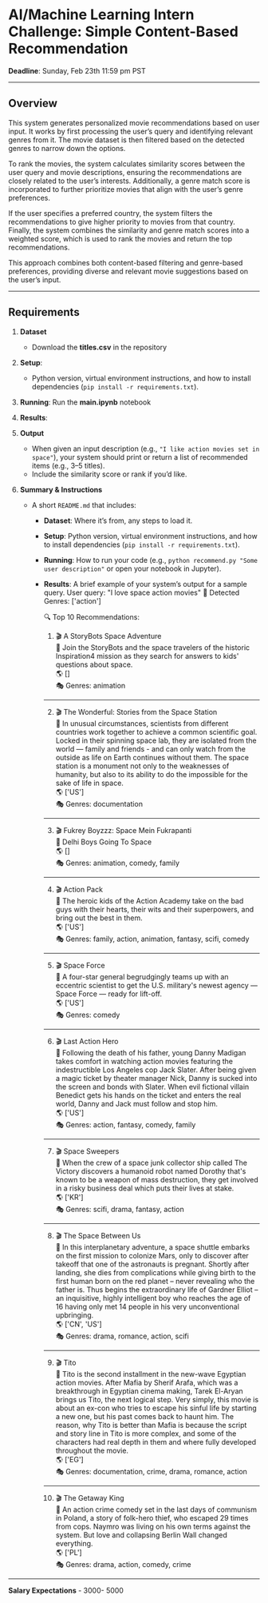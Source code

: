 # AI/Machine Learning Intern Challenge: Simple Content-Based Recommendation

**Deadline**: Sunday, Feb 23th 11:59 pm PST

---

## Overview

This system generates personalized movie recommendations based on user input. It works by first processing the user’s query and identifying relevant genres from it. The movie dataset is then filtered based on the detected genres to narrow down the options.

To rank the movies, the system calculates similarity scores between the user query and movie descriptions, ensuring the recommendations are closely related to the user’s interests. Additionally, a genre match score is incorporated to further prioritize movies that align with the user’s genre preferences.

If the user specifies a preferred country, the system filters the recommendations to give higher priority to movies from that country. Finally, the system combines the similarity and genre match scores into a weighted score, which is used to rank the movies and return the top recommendations.

This approach combines both content-based filtering and genre-based preferences, providing diverse and relevant movie suggestions based on the user’s input.

---

## Requirements

1. **Dataset**  
   - Download the **titles.csv** in the repository
     
2. **Setup**:
   - Python version, virtual environment instructions, and how to install dependencies (`pip install -r requirements.txt`).  
3. **Running**: Run the **main.ipynb** notebook 
4. **Results**:
   


4. **Output**  
   - When given an input description (e.g., `"I like action movies set in space"`), your system should print or return a list of recommended items (e.g., 3–5 titles).  
   - Include the similarity score or rank if you’d like.

5. **Summary & Instructions**  
   - A short `README.md` that includes:
     - **Dataset**: Where it’s from, any steps to load it.  
     - **Setup**: Python version, virtual environment instructions, and how to install dependencies (`pip install -r requirements.txt`).  
     - **Running**: How to run your code (e.g., `python recommend.py "Some user description"` or open your notebook in Jupyter).  
     - **Results**: A brief example of your system’s output for a sample query.
        User query: "I love space action movies"
       📌 Detected Genres: ['action']

       🔍 Top 10 Recommendations:
       
       1. 🎬 A StoryBots Space Adventure<br>
             📖 Join the StoryBots and the space travelers of the historic Inspiration4 mission as they search for answers to kids' questions about space.<br>
             🌎 []<br>
             🎭 Genres: animation<br>
       --------------------------------------------------
       2. 🎬 The Wonderful: Stories from the Space Station<br>
             📖 In unusual circumstances, scientists from different countries work together to achieve a common scientific goal. Locked in their spinning space lab, they are isolated from the world — family and friends - and can only watch from the outside as life on Earth continues without them. The space station is a monument not only to the weaknesses of humanity, but also to its ability to do the impossible for the sake of life in space.<br>
             🌎 ['US']<br>
             🎭 Genres: documentation<br>
       --------------------------------------------------
       3. 🎬 Fukrey Boyzzz: Space Mein Fukrapanti<br>
             📖 Delhi Boys Going To Space<br>
             🌎 []<br>
             🎭 Genres: animation, comedy, family<br>
       --------------------------------------------------
       4. 🎬 Action Pack<br>
             📖 The heroic kids of the Action Academy take on the bad guys with their hearts, their wits and their superpowers, and bring out the best in them.<br>
             🌎 ['US']<br>
             🎭 Genres: family, action, animation, fantasy, scifi, comedy<br>
       --------------------------------------------------
       5. 🎬 Space Force<br>
             📖 A four-star general begrudgingly teams up with an eccentric scientist to get the U.S. military's newest agency — Space Force — ready for lift-off.<br>
             🌎 ['US']<br>
             🎭 Genres: comedy<br>
       --------------------------------------------------
       6. 🎬 Last Action Hero<br>
             📖 Following the death of his father, young Danny Madigan takes comfort in watching action movies featuring the indestructible Los Angeles cop Jack Slater. After being given a magic ticket by theater manager Nick, Danny is sucked into the screen and bonds with Slater. When evil fictional villain Benedict gets his hands on the ticket and enters the real world, Danny and Jack must follow and stop him.<br>
             🌎 ['US']<br>
             🎭 Genres: action, fantasy, comedy, family<br>
       --------------------------------------------------
       7. 🎬 Space Sweepers<br>
             📖 When the crew of a space junk collector ship called The Victory discovers a humanoid robot named Dorothy that's known to be a weapon of mass destruction, they get involved in a risky business deal which puts their lives at stake.<br>
             🌎 ['KR']<br>
             🎭 Genres: scifi, drama, fantasy, action<br>
       --------------------------------------------------
       8. 🎬 The Space Between Us<br>
             📖 In this interplanetary adventure, a space shuttle embarks on the first mission to colonize Mars, only to discover after takeoff that one of the astronauts is pregnant. Shortly after landing, she dies from complications while giving birth to the first human born on the red planet – never revealing who the father is. Thus begins the extraordinary life of Gardner Elliot – an inquisitive, highly intelligent boy who reaches the age of 16 having only met 14 people in his very unconventional upbringing.<br>
             🌎 ['CN', 'US']<br>
             🎭 Genres: drama, romance, action, scifi<br>
       --------------------------------------------------
       9. 🎬 Tito<br>
             📖 Tito is the second installment in the new-wave Egyptian action movies. After Mafia by Sherif Arafa, which was a breakthrough in Egyptian cinema making, Tarek El-Aryan brings us Tito, the next logical step. Very simply, this movie is about an ex-con who tries to escape his sinful life by starting a new one, but his past comes back to haunt him. The reason, why Tito is better than Mafia is because the script and story line in Tito is more complex, and some of the characters had real depth in them and where fully developed throughout the movie.<br>
             🌎 ['EG']<br>
             🎭 Genres: documentation, crime, drama, romance, action<br>
       --------------------------------------------------
       10. 🎬 The Getaway King<br>
             📖 An action crime comedy set in the last days of communism in Poland, a story of folk-hero thief, who escaped 29 times from cops. Naymro was living on his own terms against the system. But love and collapsing Berlin Wall changed everything.<br>
             🌎 ['PL']<br>
             🎭 Genres: drama, action, comedy, crime<br>

---
**Salary Expectations** - 3000- 5000
